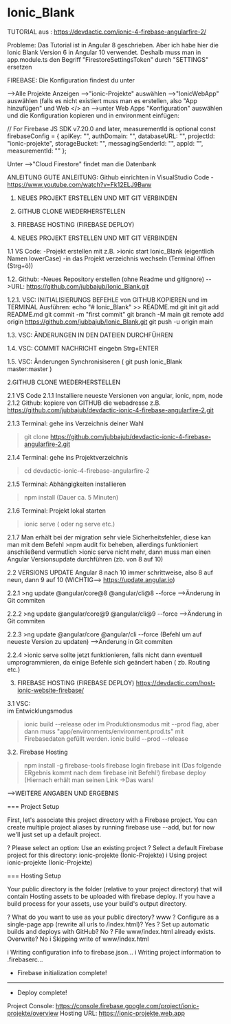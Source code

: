 
# Ionic_Blank #

TUTORIAL aus : https://devdactic.com/ionic-4-firebase-angularfire-2/

Probleme:
Das Tutorial ist in Angular 8 geschrieben. Aber ich habe hier die Ionic Blank Version 6 in Angular 10 verwendet. Deshalb muss man in app.module.ts den Begriff
"FirestoreSettingsToken" durch "SETTINGS" ersetzen

FIREBASE:
Die Konfiguration findest du unter

-->Alle Projekte Anzeigen
-->"ionic-Projekte" auswählen
-->"IonicWebApp" auswählen (falls es nicht existiert muss man es erstellen, also "App hinzufügen" und Web </> an
-->unter  Web Apps "Konfiguration" auswählen und die Konfiguration kopieren und in environment einfügen:

// For Firebase JS SDK v7.20.0 and later, measurementId is optional
const firebaseConfig = {
  apiKey: "",
  authDomain: "",
  databaseURL: "",
  projectId: "ionic-projekte",
  storageBucket: "",
  messagingSenderId: "",
  appId: "",
  measurementId: ""
};

Unter -->"Cloud Firestore" findet man die Datenbank

ANLEITUNG
GUTE ANLEITUNG:
 Github einrichten in VisualStudio Code
-https://www.youtube.com/watch?v=Fk12ELJ9Bww
1. NEUES PROJEKT ERSTELLEN UND MIT GIT VERBINDEN
2. GITHUB CLONE WIEDERHERSTELLEN
3. FIREBASE HOSTING (FIREBASE DEPLOY)


1. NEUES PROJEKT ERSTELLEN UND MIT GIT VERBINDEN

1.1 VS Code:
-Projekt erstellen mit z.B. >ionic start Ionic_Blank (eigentlich Namen lowerCase)
-in das Projekt verzeichnis wechseln (Terminal öffnen (Strg+ö))


1.2. Github: 
-Neues Repository erstellen (ohne Readme und gitignore) -->URL: https://github.com/jubbajub/Ionic_Blank.git

1.2.1. VSC: INITIALISIERUNGS BEFEHLE von GITHUB KOPIEREN und im TERMINAL Ausführen:
	echo "# Ionic_Blank" >> README.md
	git init
	git add README.md
	git commit -m "first commit"
	git branch -M main
	git remote add origin https://github.com/jubbajub/Ionic_Blank.git
	git push -u origin main

1.3. VSC: ÄNDERUNGEN IN DEN DATEIEN DURCHFÜHREN

1.4. VSC: COMMIT NACHRICHT eingebn Strg+ENTER

1.5. VSC: Änderungen Synchronisiseren ( git push Ionic_Blank master:master )

2.GITHUB CLONE WIEDERHERSTELLEN

2.1 VS Code
2.1.1 Installiere neueste Versionen von angular, ionic, npm, node
2.1.2 Github: kopiere von GITHUB die webadresse z.B. https://github.com/jubbajub/devdactic-ionic-4-firebase-angularfire-2.git

2.1.3 Terminal: gehe ins Verzeichnis deiner Wahl
>git clone https://github.com/jubbajub/devdactic-ionic-4-firebase-angularfire-2.git

2.1.4 Terminal: gehe ins Projektverzeichnis 
>cd devdactic-ionic-4-firebase-angularfire-2

2.1.5 Terminal: Abhängigkeiten installieren
>npm install (Dauer ca. 5 Minuten)

2.1.6 Terminal: Projekt lokal starten
>ionic serve ( oder ng serve etc.)

2.1.7 Man erhält bei der migration sehr viele Sicherheitsfehler, diese kan man mit  dem Befehl >npm audit  fix beheben, allerdings funktioniert anschließend vermutlich >ionic serve nicht mehr, dann muss man einen Angular Versionsupdate durchführen (zb. von 8 auf 10)

2.2 VERSIONS UPDATE Angular 8 nach 10 immer schrittweise, also 8 auf neun, dann 9 auf 10 (WICHTIG--> https://update.angular.io)

2.2.1 >ng update @angular/core@8 @angular/cli@8 --force
-->Änderung in Git commiten

2.2.2 >ng update @angular/core@9 @angular/cli@9 --force
-->Änderung in Git commiten

2.2.3 >ng update @angular/core @angular/cli --force (Befehl um auf neueste Version zu updaten)
-->Änderung in Git commiten

2.2.4 >ionic serve sollte jetzt funktionieren, falls nicht dann eventuell umprogrammieren, da einige Befehle sich geändert haben ( zb. Routing etc.)

3. FIREBASE HOSTING (FIREBASE DEPLOY)
https://devdactic.com/host-ionic-website-firebase/

3.1 VSC:  
im Entwicklungsmodus
>ionic build --release
oder im Produktionsmodus mit --prod flag, aber dann muss "app/environments/environment.prod.ts" mit Firebasedaten gefüllt werden.
>ionic build --prod --release

3.2. Firebase Hosting
>npm install -g firebase-tools
>firebase login
>firebase init (Das folgende ERgebnis kommt nach dem firebase init Befehl!)
>firebase deploy (Hiernach erhält man seinen Link ->Das wars!

-->WEITERE ANGABEN UND ERGEBNIS

=== Project Setup

First, let's associate this project directory with a Firebase project.
You can create multiple project aliases by running firebase use --add,
but for now we'll just set up a default project.

? Please select an option: Use an existing project
? Select a default Firebase project for this directory: ionic-projekte (Ionic-Projekte)
i  Using project ionic-projekte (Ionic-Projekte)

=== Hosting Setup

Your public directory is the folder (relative to your project directory) that
will contain Hosting assets to be uploaded with firebase deploy. If you
have a build process for your assets, use your build's output directory.

? What do you want to use as your public directory? www
? Configure as a single-page app (rewrite all urls to /index.html)? Yes
? Set up automatic builds and deploys with GitHub? No
? File www/index.html already exists. Overwrite? No
i  Skipping write of www/index.html

i  Writing configuration info to firebase.json...
i  Writing project information to .firebaserc...

+  Firebase initialization complete!
------------------------------------------

+  Deploy complete!

Project Console: https://console.firebase.google.com/project/ionic-projekte/overview
Hosting URL: https://ionic-projekte.web.app
